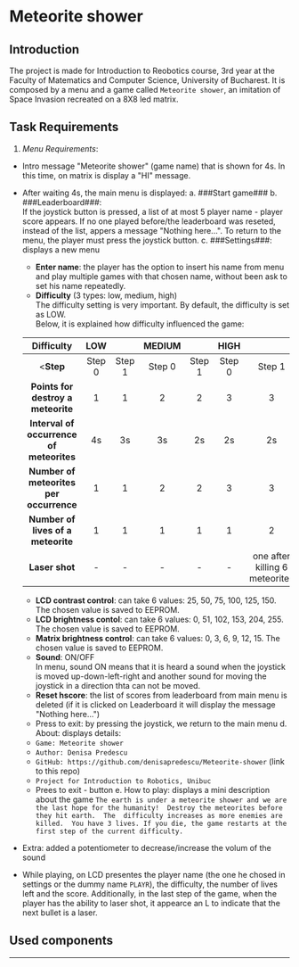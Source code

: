 # Meteorite shower

## Introduction 
The project is made for Introduction to Reobotics course, 3rd year at the Faculty of Matematics and Computer Science, University of Bucharest.
It is composed by a menu and a game called `Meteorite shower`, an imitation of Space Invasion recreated on a 8X8 led matrix.

## Task Requirements
1. <i>Menu Requirements</i>: 
  - Intro message "Meteorite shower" (game name) that is shown for 4s. In this time, on matrix is display a "HI" message.
  - After waiting 4s, the main menu is displayed:
    a. ###Start game###
    b. ###Leaderboard###: </br>
    If the joystick button is pressed, a list of at most 5 player name - player score appears. If no one played before/the leaderboard was reseted, instead of the list, appers a message "Nothing here...". To return to the menu, the player must press the joystick button. 
    c. ###Settings###: displays a new menu
      - <b>Enter name</b>: the player has the option to insert his name from menu and play multiple games with that chosen name, without been ask to set his name repeatedly.
      - <b>Difficulty</b> (3 types: low, medium, high) </br>
      The difficulty setting is very important. By default, the difficulty is set as LOW. </br>
      Below, it is explained how difficulty influenced the game: </br>
      
     | Difficulty | LOW | |  MEDIUM || HIGH  ||
     | :---: | :---:  | :---: |     :---: | :---:     |   :---:     |   :---: |
     |<<b>Step</b> | Step 0 |  Step 1 |  Step 0 |  Step 1 | Step 0 | Step 1 | 
     |<b>Points for destroy a meteorite</b> | 1 | 1| 2 | 2| 3 |3 |
     |<b>Interval of occurrence of meteorites</b>| 4s | 3s | 3s | 2s| 2s|2s|
     |<b>Number of meteorites per occurrence</b>| 1| 1| 2| 2 | 3 |3 |
     |<b>Number of lives of a meteorite</b> | 1 |1 | 1 |1 |1 |2
     |<b>Laser shot</b> | - | -| - |- | - | one after killing 6 meteorites|
     
      - <b>LCD contrast control</b>: can take 6 values: 25, 50, 75, 100, 125, 150. The chosen value is saved to EEPROM.
      - <b>LCD brightness contol</b>: can take 6 values: 0, 51, 102, 153, 204, 255. The chosen value is saved to EEPROM.
      - <b>Matrix brightness control</b>: can take 6 values: 0, 3, 6, 9, 12, 15. The chosen value is saved to EEPROM.
      - <b>Sound</b>: ON/OFF </br>
        In menu, sound ON means that it is heard a sound when the joystick is moved up-down-left-right and another sound for moving the joystick in a direction thta can not be moved.
      - <b>Reset hscore</b>: the list of scores from leaderboard from main menu is deleted (if it is clicked on Leaderboard it will display the message "Nothing here...")
      - Press to exit: by pressing the joystick, we return to the main menu 
    d. About: displays details:
      -  `Game: Meteorite shower`
      -  `Author: Denisa Predescu`
      -  `GitHub: https://github.com/denisapredescu/Meteorite-shower` (link to this repo)
      -  `Project for Introduction to Robotics, Unibuc`
      -  Prees to exit - button
    e. How to play: displays a mini description about the game
      `The earth is under a meteorite shower and we are the last hope for the humanity! 
       Destroy the meteorites before they hit earth. 
       The  difficulty increases as more enemies are killed. 
       You have 3 lives. If you die, the game restarts at the first step of the current difficulty.`
  - Extra: added a potentiometer to decrease/increase the volum of the sound
  - While playing, on LCD presentes the player name (the one he chosed in settings or the dummy name `PLAYR`), the difficulty, the number of lives left and the score. Additionally, in the last step of the game, when the player has the ability to laser shot, it appearce an L to indicate that the next bullet is a laser. 
## Used components
---
